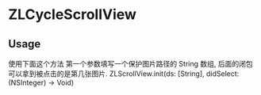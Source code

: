 # ZLCycleScrollView
## Usage

使用下面这个方法 第一个参数填写一个保护图片路径的 String 数组, 后面的闭包可以拿到被点击的是第几张图片.
ZLScrollView.init(ds: [String], didSelect: (NSInteger) -> Void)
